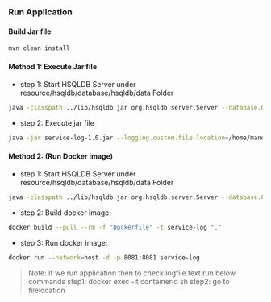 ### Run Application

#### Build Jar file

```sh
mvn clean install
``` 

#### Method 1: Execute Jar file
- step 1: Start HSQLDB Server under resource/hsqldb/database/hsqldb/data Folder

```sh
java -classpath ../lib/hsqldb.jar org.hsqldb.server.Server --database.0 file:hsqldb/logdb --dbname.0 logdb
``` 
- step 2: Execute jar file

```sh
java -jar service-log-1.0.jar --logging.custom.file.location=/home/manoj-2/logs
``` 

#### Method 2: (Run Docker image)
- step 1: Start HSQLDB Server under resource/hsqldb/database/hsqldb/data Folder

```sh
java -classpath ../lib/hsqldb.jar org.hsqldb.server.Server --database.0 file:hsqldb/logdb --dbname.0 logdb 
``` 
		
- step 2: Build docker image: 
```sh
docker build --pull --rm -f "Dockerfile" -t service-log "."
``` 

- step 3: Run docker image:
```sh
docker run --network=host -d -p 8081:8081 service-log
``` 
		

> Note: If we run application then to check logfile.text run below commands
		step1: docker exec -it containerid sh
		step2: go to filelocation
